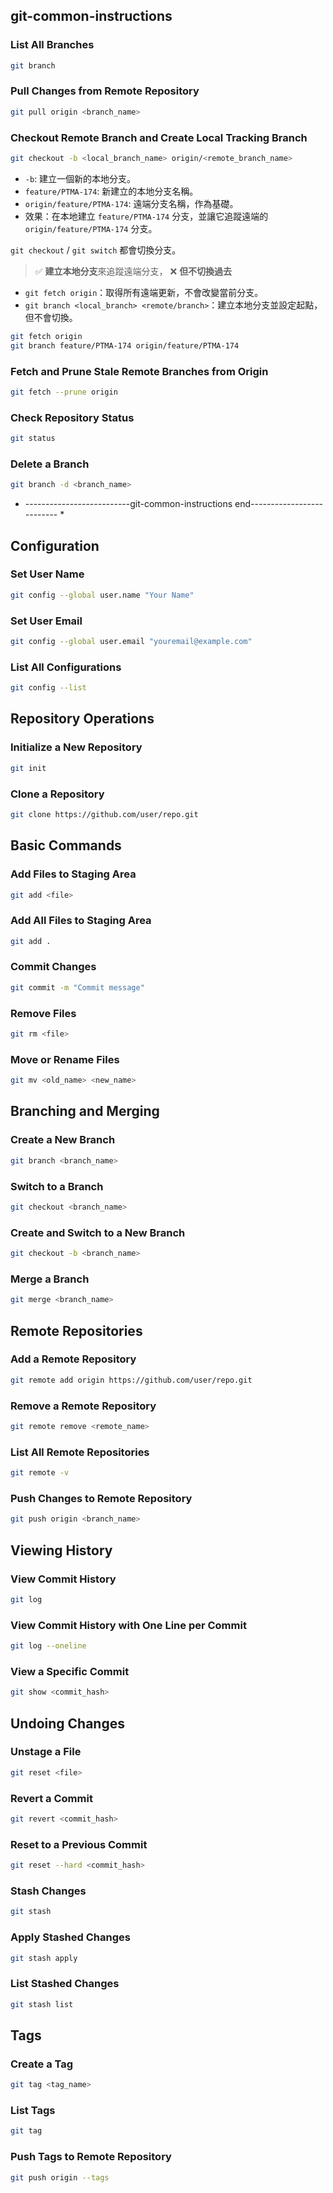
## git-common-instructions

### List All Branches
```sh
git branch
```

### Pull Changes from Remote Repository
```sh
git pull origin <branch_name>
```
### Checkout Remote Branch and Create Local Tracking Branch

```sh
git checkout -b <local_branch_name> origin/<remote_branch_name>
```
* `-b`: 建立一個新的本地分支。
* `feature/PTMA-174`: 新建立的本地分支名稱。
* `origin/feature/PTMA-174`: 遠端分支名稱，作為基礎。
* 效果：在本地建立 `feature/PTMA-174` 分支，並讓它追蹤遠端的 `origin/feature/PTMA-174` 分支。

`git checkout` / `git switch` 都會切換分支。
> ✅ **建立本地分支**來追蹤遠端分支，
> ❌ **但不切換過去**
* `git fetch origin`：取得所有遠端更新，不會改變當前分支。
* `git branch <local_branch> <remote/branch>`：建立本地分支並設定起點，但不會切換。
```sh
git fetch origin
git branch feature/PTMA-174 origin/feature/PTMA-174
```

### Fetch and Prune Stale Remote Branches from Origin

```sh
git fetch --prune origin
```

### Check Repository Status
```sh
git status
```

### Delete a Branch
```sh
git branch -d <branch_name>
```




* --------------------------git-common-instructions end-------------------------- *

## Configuration

### Set User Name
```sh
git config --global user.name "Your Name"
```

### Set User Email
```sh
git config --global user.email "youremail@example.com"
```

### List All Configurations
```sh
git config --list
```

## Repository Operations

### Initialize a New Repository
```sh
git init
```

### Clone a Repository
```sh
git clone https://github.com/user/repo.git
```

## Basic Commands



### Add Files to Staging Area
```sh
git add <file>
```

### Add All Files to Staging Area
```sh
git add .
```

### Commit Changes
```sh
git commit -m "Commit message"
```

### Remove Files
```sh
git rm <file>
```

### Move or Rename Files
```sh
git mv <old_name> <new_name>
```

## Branching and Merging


### Create a New Branch
```sh
git branch <branch_name>
```

### Switch to a Branch
```sh
git checkout <branch_name>
```

### Create and Switch to a New Branch
```sh
git checkout -b <branch_name>
```

### Merge a Branch
```sh
git merge <branch_name>
```


## Remote Repositories

### Add a Remote Repository
```sh
git remote add origin https://github.com/user/repo.git
```

### Remove a Remote Repository
```sh
git remote remove <remote_name>
```

### List All Remote Repositories
```sh
git remote -v
```

### Push Changes to Remote Repository
```sh
git push origin <branch_name>
```



## Viewing History

### View Commit History
```sh
git log
```

### View Commit History with One Line per Commit
```sh
git log --oneline
```

### View a Specific Commit
```sh
git show <commit_hash>
```

## Undoing Changes

### Unstage a File
```sh
git reset <file>
```

### Revert a Commit
```sh
git revert <commit_hash>
```

### Reset to a Previous Commit
```sh
git reset --hard <commit_hash>
```

### Stash Changes
```sh
git stash
```

### Apply Stashed Changes
```sh
git stash apply
```

### List Stashed Changes
```sh
git stash list
```

## Tags

### Create a Tag
```sh
git tag <tag_name>
```

### List Tags
```sh
git tag
```

### Push Tags to Remote Repository
```sh
git push origin --tags
```
